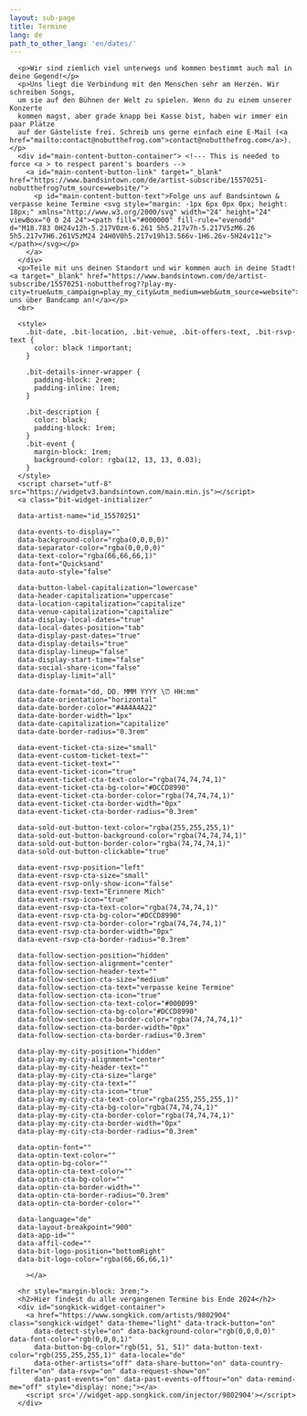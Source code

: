 ```yaml
---
layout: sub-page
title: Termine
lang: de
path_to_other_lang: 'en/dates/'
---
```

      <p>Wir sind ziemlich viel unterwegs und kommen bestimmt auch mal in deine Gegend!</p>
      <p>Uns liegt die Verbindung mit den Menschen sehr am Herzen. Wir schreiben Songs,
      um sie auf den Bühnen der Welt zu spielen. Wenn du zu einem unserer Konzerte
      kommen magst, aber grade knapp bei Kasse bist, haben wir immer ein paar Plätze
      auf der Gästeliste frei. Schreib uns gerne einfach eine E-Mail (<a href="mailto:contact@nobutthefrog.com">contact@nobutthefrog.com</a>).</p>
      <div id="main-content-button-container"> <!--- This is needed to force <a > to respect parent's boarders -->
        <a id="main-content-button-link" target="_blank" href="https://www.bandsintown.com/de/artist-subscribe/15570251-nobutthefrog?utm_source=website/">
          <p id="main-content-button-text">Folge uns auf Bandsintown & verpasse keine Termine <svg style="margin: -1px 6px 0px 0px; height: 18px;" xmlns="http://www.w3.org/2000/svg" width="24" height="24" viewBox="0 0 24 24"><path fill="#000000" fill-rule="evenodd" d="M18.783 0H24v12h-5.217V0zm-6.261 5h5.217v7h-5.217V5zM6.26 5h5.217v7H6.261V5zM24 24H0V0h5.217v19h13.566v-1H6.26v-5H24v11z"></path></svg></p>
        </a>
      </div>
      <p>Teile mit uns deinen Standort und wir kommen auch in deine Stadt! <a target="_blank" href="https://www.bandsintown.com/de/artist-subscribe/15570251-nobutthefrog??play-my-city=true&utm_campaign=play_my_city&utm_medium=web&utm_source=website">Frage uns über Bandcamp an!</a></p>
      <br>

      <style>
        .bit-date, .bit-location, .bit-venue, .bit-offers-text, .bit-rsvp-text {
          color: black !important;
        }

        .bit-details-inner-wrapper {
          padding-block: 2rem;
          padding-inline: 1rem;
        }

        .bit-description {
          color: black;
          padding-block: 1rem;
        }
        .bit-event {
          margin-block: 1rem;
          background-color: rgba(12, 13, 13, 0.03);
        }
      </style>
      <script charset="utf-8" src="https://widgetv3.bandsintown.com/main.min.js"></script>
      <a class="bit-widget-initializer"

      data-artist-name="id_15570251"

      data-events-to-display=""
      data-background-color="rgba(0,0,0,0)"
      data-separator-color="rgba(0,0,0,0)"
      data-text-color="rgba(66,66,66,1)"
      data-font="Quicksand"
      data-auto-style="false"

      data-button-label-capitalization="lowercase"
      data-header-capitalization="uppercase"
      data-location-capitalization="capitalize"
      data-venue-capitalization="capitalize"
      data-display-local-dates="true"
      data-local-dates-position="tab"
      data-display-past-dates="true"
      data-display-details="true"
      data-display-lineup="false"
      data-display-start-time="false"
      data-social-share-icon="false"
      data-display-limit="all"

      data-date-format="dd, DD. MMM YYYY \⏰ HH:mm"
      data-date-orientation="horizontal"
      data-date-border-color="#4A4A4A22"
      data-date-border-width="1px"
      data-date-capitalization="capitalize"
      data-date-border-radius="0.3rem"

      data-event-ticket-cta-size="small"
      data-event-custom-ticket-text=""
      data-event-ticket-text=""
      data-event-ticket-icon="true"
      data-event-ticket-cta-text-color="rgba(74,74,74,1)"
      data-event-ticket-cta-bg-color="#DCCD8990"
      data-event-ticket-cta-border-color="rgba(74,74,74,1)"
      data-event-ticket-cta-border-width="0px"
      data-event-ticket-cta-border-radius="0.3rem"

      data-sold-out-button-text-color="rgba(255,255,255,1)"
      data-sold-out-button-background-color="rgba(74,74,74,1)"
      data-sold-out-button-border-color="rgba(74,74,74,1)"
      data-sold-out-button-clickable="true"

      data-event-rsvp-position="left"
      data-event-rsvp-cta-size="small"
      data-event-rsvp-only-show-icon="false"
      data-event-rsvp-text="Erinnere Mich"
      data-event-rsvp-icon="true"
      data-event-rsvp-cta-text-color="rgba(74,74,74,1)"
      data-event-rsvp-cta-bg-color="#DCCD8990"
      data-event-rsvp-cta-border-color="rgba(74,74,74,1)"
      data-event-rsvp-cta-border-width="0px"
      data-event-rsvp-cta-border-radius="0.3rem"

      data-follow-section-position="hidden"
      data-follow-section-alignment="center"
      data-follow-section-header-text=""
      data-follow-section-cta-size="medium"
      data-follow-section-cta-text="verpasse keine Termine"
      data-follow-section-cta-icon="true"
      data-follow-section-cta-text-color="#000099"
      data-follow-section-cta-bg-color="#DCCD8990"
      data-follow-section-cta-border-color="rgba(74,74,74,1)"
      data-follow-section-cta-border-width="0px"
      data-follow-section-cta-border-radius="0.3rem"

      data-play-my-city-position="hidden"
      data-play-my-city-alignment="center"
      data-play-my-city-header-text=""
      data-play-my-city-cta-size="large"
      data-play-my-city-cta-text=""
      data-play-my-city-cta-icon="true"
      data-play-my-city-cta-text-color="rgba(255,255,255,1)"
      data-play-my-city-cta-bg-color="rgba(74,74,74,1)"
      data-play-my-city-cta-border-color="rgba(74,74,74,1)"
      data-play-my-city-cta-border-width="0px"
      data-play-my-city-cta-border-radius="0.3rem"

      data-optin-font=""
      data-optin-text-color=""
      data-optin-bg-color=""
      data-optin-cta-text-color=""
      data-optin-cta-bg-color=""
      data-optin-cta-border-width=""
      data-optin-cta-border-radius="0.3rem"
      data-optin-cta-border-color=""

      data-language="de"
      data-layout-breakpoint="900"
      data-app-id=""
      data-affil-code=""
      data-bit-logo-position="bottomRight"
      data-bit-logo-color="rgba(66,66,66,1)"

        ></a>

      <hr style="margin-block: 3rem;">
      <h2>Hier findest du alle vergangenen Termine bis Ende 2024</h2>
      <div id="songkick-widget-container">
        <a href="https://www.songkick.com/artists/9802904" class="songkick-widget" data-theme="light" data-track-button="on"
          data-detect-style="on" data-background-color="rgb(0,0,0,0)" data-font-color="rgb(0,0,0,1)"
          data-button-bg-color="rgb(51, 51, 51)" data-button-text-color="rgb(255,255,255,1)" data-locale="de"
          data-other-artists="off" data-share-button="on" data-country-filter="on" data-rsvp="on" data-request-show="on"
          data-past-events="on" data-past-events-offtour="on" data-remind-me="off" style="display: none;"></a>
        <script src='//widget-app.songkick.com/injector/9802904'></script>
      </div>
